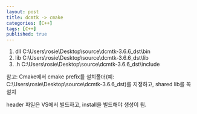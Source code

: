 ```yaml
---
layout: post
title: dcmtk -> cmake
categories: [C++]
tags: [C++]
published: true	
---
```


1. dll
C:\Users\rosie\Desktop\source\dcmtk-3.6.6_dst\bin
2. lib
C:\Users\rosie\Desktop\source\dcmtk-3.6.6_dst\lib
3. .h
C:\Users\rosie\Desktop\source\dcmtk-3.6.6_dst\include

참고:
Cmake에서 cmake prefix를 설치폴더(예: C:\Users\rosie\Desktop\source\dcmtk-3.6.6_dst)를 지정하고, shared lib를 꼭 설치

header 파일은 VS에서 빌드하고, install을 빌드해야 생성이 됨.
